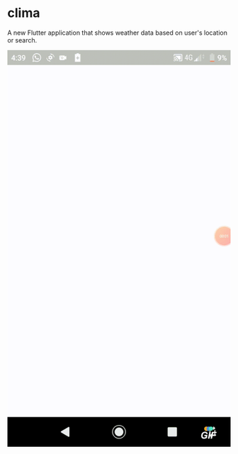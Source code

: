 # clima

A new Flutter application that shows weather data based on user's location or search. 

![gif](gif/weather_gif.gif?raw=true)
